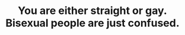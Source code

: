 ---
layout: myth
type: Myth
title: You are either straight or gay. Bisexual people are just confused.
short: Although some bisexual people may later identify more strongly with either “gay” or “straight,” this doesn’t mean that those attracted to people of different sexes and gender identities are confused. Even if someone’s sexual orientation changes over time, that doesn’t make their initial attraction any less real or valid.
tags: Bisexual
---